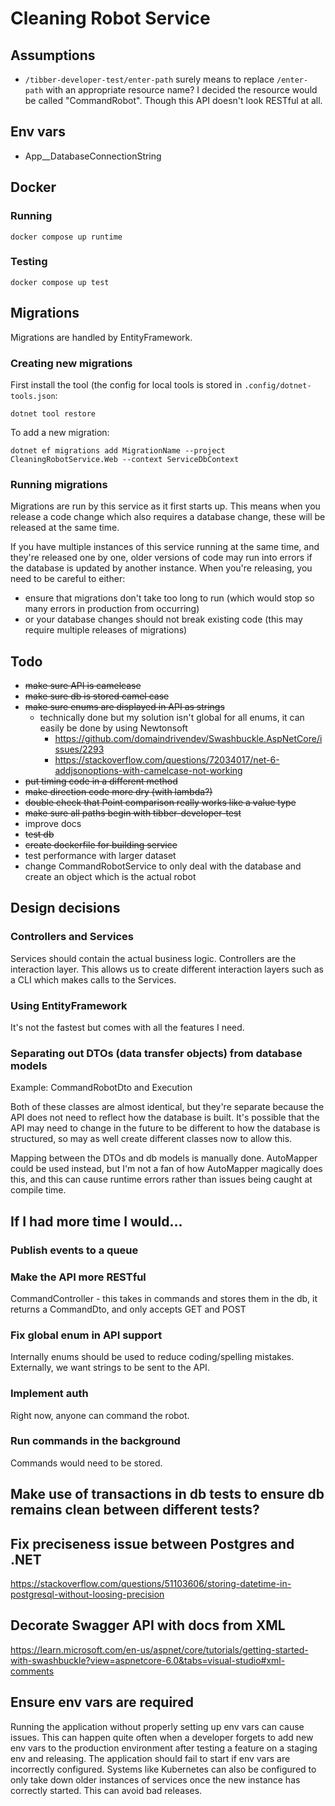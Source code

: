 # Cleaning Robot Service

## Assumptions

- `/tibber-developer-test/enter-path` surely means to replace `/enter-path` with an appropriate resource name? I decided the resource would be called "CommandRobot". Though this API doesn't look RESTful at all.

## Env vars

- App__DatabaseConnectionString

## Docker

### Running

```
docker compose up runtime 
```

### Testing

```
docker compose up test 
```

## Migrations

Migrations are handled by EntityFramework.

### Creating new migrations

First install the tool (the config for local tools is stored in `.config/dotnet-tools.json`:

```
dotnet tool restore
```

To add a new migration:

```
dotnet ef migrations add MigrationName --project CleaningRobotService.Web --context ServiceDbContext
```

### Running migrations

Migrations are run by this service as it first starts up. This means when you release a code change which also requires a database change, these will be released at the same time.

If you have multiple instances of this service running at the same time, and they're released one by one, older versions of code may run into errors if the database is updated by another instance. When you're releasing, you need to be careful to either:

- ensure that migrations don't take too long to run (which would stop so many errors in production from occurring)
- or your database changes should not break existing code (this may require multiple releases of migrations)

## Todo

- ~~make sure API is camelcase~~
- ~~make sure db is stored camel case~~
- ~~make sure enums are displayed in API as strings~~
  - technically done but my solution isn't global for all enums, it can easily be done by using Newtonsoft
    - https://github.com/domaindrivendev/Swashbuckle.AspNetCore/issues/2293
    - https://stackoverflow.com/questions/72034017/net-6-addjsonoptions-with-camelcase-not-working
- ~~put timing code in a different method~~
- ~~make direction code more dry (with lambda?)~~
- ~~double check that Point comparison really works like a value type~~
- ~~make sure all paths begin with tibber-developer-test~~
- improve docs
- ~~test db~~
- ~~create dockerfile for building service~~
- test performance with larger dataset
- change CommandRobotService to only deal with the database and create an object which is the actual robot

## Design decisions

### Controllers and Services

Services should contain the actual business logic. Controllers are the interaction layer. This allows us to create different interaction layers such as a CLI which makes calls to the Services.

### Using EntityFramework

It's not the fastest but comes with all the features I need.

### Separating out DTOs (data transfer objects) from database models

Example: CommandRobotDto and Execution

Both of these classes are almost identical, but they're separate because the API does not need to reflect how the database is built. It's possible that the API may need to change in the future to be different to how the database is structured, so may as well create different classes now to allow this.

Mapping between the DTOs and db models is manually done. AutoMapper could be used instead, but I'm not a fan of how AutoMapper magically does this, and this can cause runtime errors rather than issues being caught at compile time.

## If I had more time I would...

### Publish events to a queue

### Make the API more RESTful

CommandController - this takes in commands and stores them in the db, it returns a CommandDto, and only accepts GET and POST

### Fix global enum in API support

Internally enums should be used to reduce coding/spelling mistakes. Externally, we want strings to be sent to the API.

### Implement auth

Right now, anyone can command the robot.

### Run commands in the background

Commands would need to be stored.

## Make use of transactions in db tests to ensure db remains clean between different tests?

## Fix preciseness issue between Postgres and .NET

https://stackoverflow.com/questions/51103606/storing-datetime-in-postgresql-without-loosing-precision

## Decorate Swagger API with docs from XML

https://learn.microsoft.com/en-us/aspnet/core/tutorials/getting-started-with-swashbuckle?view=aspnetcore-6.0&tabs=visual-studio#xml-comments

## Ensure env vars are required

Running the application without properly setting up env vars can cause issues. This can happen quite often when a developer forgets to add new env vars to the production environment after testing a feature on a staging env and releasing. The application should fail to start if env vars are incorrectly configured. Systems like Kubernetes can also be configured to only take down older instances of services once the new instance has correctly started. This can avoid bad releases.
